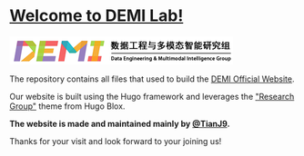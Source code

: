 # [Welcome to DEMI Lab!](https://demi-research.github.io)

[![Screenshot](demi_logo.png)](https://demi-research.github.io)

The repository contains all files that used to build the [DEMI Official Website](https://demi-research.github.io).

Our website is built using the Hugo framework and leverages the ["Research Group"](https://hugoblox.com/templates/details/research-group/) theme from Hugo Blox.

**The website is made and maintained mainly by [@TianJ9](https://github.com/TianJ9).**

Thanks for your visit and look forward to your joining us!
